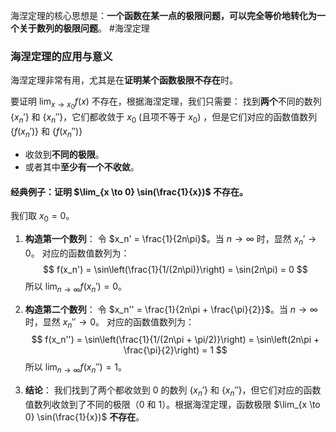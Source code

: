 海涅定理的核心思想是：**一个函数在某一点的极限问题，可以完全等价地转化为一个关于数列的极限问题**。
#海涅定理 
### 海涅定理的应用与意义

海涅定理非常有用，尤其是在**证明某个函数极限不存在**时。

要证明 $\lim_{x \to x_0} f(x)$ 不存在，根据海涅定理，我们只需要：
找到**两个**不同的数列 $\{x_n'\}$ 和 $\{x_n''\}$，它们都收敛于 $x_0$ (且项不等于 $x_0$) ，但是它们对应的函数值数列 $\{f(x_n')\}$ 和 $\{f(x_n'')\}$
*   收敛到**不同的极限**。
*   或者其中**至少有一个不收敛**。

#### 经典例子：证明 $\lim_{x \to 0} \sin(\frac{1}{x})$ 不存在。

我们取 $x_0 = 0$。

1.  **构造第一个数列**：
    令 $x_n' = \frac{1}{2n\pi}$。当 $n \to \infty$ 时，显然 $x_n' \to 0$。
    对应的函数值数列为：
    $$ f(x_n') = \sin\left(\frac{1}{1/(2n\pi)}\right) = \sin(2n\pi) = 0 $$
    所以 $\lim_{n \to \infty} f(x_n') = 0$。

2.  **构造第二个数列**：
    令 $x_n'' = \frac{1}{2n\pi + \frac{\pi}{2}}$。当 $n \to \infty$ 时，显然 $x_n'' \to 0$。
    对应的函数值数列为：
    $$ f(x_n'') = \sin\left(\frac{1}{1/(2n\pi + \pi/2)}\right) = \sin\left(2n\pi + \frac{\pi}{2}\right) = 1 $$
    所以 $\lim_{n \to \infty} f(x_n'') = 1$。

3.  **结论**：
    我们找到了两个都收敛到 0 的数列 $\{x_n'\}$ 和 $\{x_n''\}$，但它们对应的函数值数列收敛到了不同的极限（0 和 1）。根据海涅定理，函数极限 $\lim_{x \to 0} \sin(\frac{1}{x})$ **不存在**。
